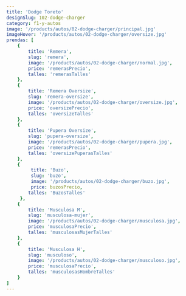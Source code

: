 ```yaml
---
title: 'Dodge Toreto'
designSlug: 102-dodge-charger
category: f1-y-autos
image: '/products/autos/02-dodge-charger/principal.jpg'
imageHover: '/products/autos/02-dodge-charger/oversize.jpg'
prendas: [
    {   
        title: 'Remera',
        slug: 'remera',          
        image: '/products/autos/02-dodge-charger/normal.jpg',
        price: 'remerasPrecio',
        talles: 'remerasTalles'
    },
    {
        title: 'Remera Oversize',
        slug: 'remera-oversize',
        image: '/products/autos/02-dodge-charger/oversize.jpg',
        price: 'oversizePrecio',
        talles: 'oversizeTalles'
    },
    {
        title: 'Pupera Oversize',
        slug: 'pupera-oversize',
        image: '/products/autos/02-dodge-charger/pupera.jpg',
        price: 'remerasPrecio',
        talles: 'oversizePuperasTalles'
    },
    {
         title: 'Buzo',
         slug: 'buzo',
         image: '/products/autos/02-dodge-charger/buzo.jpg',
         price: buzosPrecio,
        talles: 'BuzosTalles'
     },
    {
        title: 'Musculosa M',
        slug: 'musculosa-mujer',
        image: '/products/autos/02-dodge-charger/musculosa.jpg',
        price: 'musculosaPrecio',
        talles: 'musculosasMujerTalles'
    },
    {
        title: 'Musculosa H',
        slug: 'musculoso',
        image: '/products/autos/02-dodge-charger/musculoso.jpg',
        price: 'musculosaPrecio',
        talles: 'musculosasHombreTalles'
    }
]
---
```

